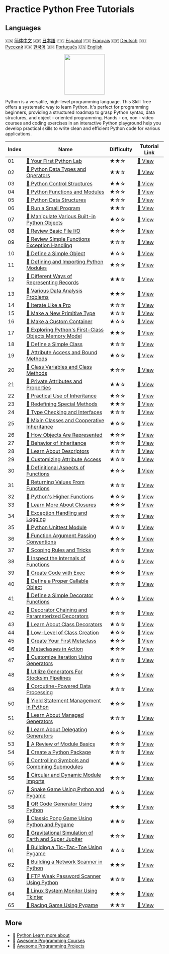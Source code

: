 # Practice Python Free Tutorials

## Languages

🇨🇳 [简体中文](README_zh.md) 🇯🇵 [日本語](README_ja.md) 🇪🇸 [Español](README_es.md) 🇫🇷 [Français](README_fr.md) 🇩🇪 [Deutsch](README_de.md) 🇷🇺 [Русский](README_ru.md) 🇰🇷 [한국어](README_ko.md) 🇧🇷 [Português](README_pt.md) 🇺🇸 [English](README.md) 

<div align="center">
<img width="128px" src="https://file.labex.io/path/E4pVLzVNCjyM.png">
</div>

Python is a versatile, high-level programming language. This Skill Tree offers a systematic way to learn Python. It's perfect for programming beginners, providing a structured roadmap to grasp Python syntax, data structures, and object - oriented programming. Hands - on, non - video courses and coding exercises in an interactive Python playground help you develop practical skills to write clean and efficient Python code for various applications.

|   Index | Name                                                                                                                                                      | Difficulty   | Tutorial Link                                                                                              |
|---------|-----------------------------------------------------------------------------------------------------------------------------------------------------------|--------------|------------------------------------------------------------------------------------------------------------|
|      01 | [📖 Your First Python Lab](https://labex.io/en/tutorials/python-your-first-python-lab-270256)                                                             | ★★☆          | [🔗 View](https://labex.io/en/tutorials/python-your-first-python-lab-270256)                               |
|      02 | [📖 Python Data Types and Operators](https://labex.io/en/tutorials/python-python-data-types-and-operators-393077)                                         | ★★☆          | [🔗 View](https://labex.io/en/tutorials/python-python-data-types-and-operators-393077)                     |
|      03 | [📖 Python Control Structures](https://labex.io/en/tutorials/python-python-control-structures-393123)                                                     | ★★☆          | [🔗 View](https://labex.io/en/tutorials/python-python-control-structures-393123)                           |
|      04 | [📖 Python Functions and Modules](https://labex.io/en/tutorials/python-python-functions-and-modules-393141)                                               | ★☆☆          | [🔗 View](https://labex.io/en/tutorials/python-python-functions-and-modules-393141)                        |
|      05 | [📖 Python Data Structures](https://labex.io/en/tutorials/python-python-data-structures-393168)                                                           | ★☆☆          | [🔗 View](https://labex.io/en/tutorials/python-python-data-structures-393168)                              |
|      06 | [📖 Run a Small Program](https://labex.io/en/tutorials/python-run-a-small-program-132390)                                                                 | ★★☆          | [🔗 View](https://labex.io/en/tutorials/python-run-a-small-program-132390)                                 |
|      07 | [📖 Manipulate Various Built-in Python Objects](https://labex.io/en/tutorials/python-manipulate-various-built-in-python-objects-132391)                   | ★☆☆          | [🔗 View](https://labex.io/en/tutorials/python-manipulate-various-built-in-python-objects-132391)          |
|      08 | [📖 Review Basic File I/O](https://labex.io/en/tutorials/python-review-basic-file-i-o-132392)                                                             | ★☆☆          | [🔗 View](https://labex.io/en/tutorials/python-review-basic-file-i-o-132392)                               |
|      09 | [📖 Review Simple Functions Exception Handling](https://labex.io/en/tutorials/python-review-simple-functions-exception-handling-132393)                   | ★☆☆          | [🔗 View](https://labex.io/en/tutorials/python-review-simple-functions-exception-handling-132393)          |
|      10 | [📖 Define a Simple Object](https://labex.io/en/tutorials/python-define-a-simple-object-132394)                                                           | ★☆☆          | [🔗 View](https://labex.io/en/tutorials/python-define-a-simple-object-132394)                              |
|      11 | [📖 Defining and Importing Python Modules](https://labex.io/en/tutorials/python-defining-and-importing-python-modules-132395)                             | ★☆☆          | [🔗 View](https://labex.io/en/tutorials/python-defining-and-importing-python-modules-132395)               |
|      12 | [📖 Different Ways of Representing Records](https://labex.io/en/tutorials/python-different-ways-of-representing-records-132428)                           | ★★☆          | [🔗 View](https://labex.io/en/tutorials/python-different-ways-of-representing-records-132428)              |
|      13 | [📖 Various Data Analysis Problems](https://labex.io/en/tutorials/python-various-data-analysis-problems-132438)                                           | ★★☆          | [🔗 View](https://labex.io/en/tutorials/python-various-data-analysis-problems-132438)                      |
|      14 | [📖 Iterate Like a Pro](https://labex.io/en/tutorials/python-iterate-like-a-pro-132442)                                                                   | ★☆☆          | [🔗 View](https://labex.io/en/tutorials/python-iterate-like-a-pro-132442)                                  |
|      15 | [📖 Make a New Primitive Type](https://labex.io/en/tutorials/python-make-a-new-primitive-type-132443)                                                     | ★☆☆          | [🔗 View](https://labex.io/en/tutorials/python-make-a-new-primitive-type-132443)                           |
|      16 | [📖 Make a Custom Container](https://labex.io/en/tutorials/python-make-a-custom-container-132444)                                                         | ★☆☆          | [🔗 View](https://labex.io/en/tutorials/python-make-a-custom-container-132444)                             |
|      17 | [📖 Exploring Python's First-Class Objects Memory Model](https://labex.io/en/tutorials/python-exploring-python-s-first-class-objects-memory-model-132489) | ★★☆          | [🔗 View](https://labex.io/en/tutorials/python-exploring-python-s-first-class-objects-memory-model-132489) |
|      18 | [📖 Define a Simple Class](https://labex.io/en/tutorials/python-define-a-simple-class-132490)                                                             | ★☆☆          | [🔗 View](https://labex.io/en/tutorials/python-define-a-simple-class-132490)                               |
|      19 | [📖 Attribute Access and Bound Methods](https://labex.io/en/tutorials/python-attribute-access-and-bound-methods-132491)                                   | ★☆☆          | [🔗 View](https://labex.io/en/tutorials/python-attribute-access-and-bound-methods-132491)                  |
|      20 | [📖 Class Variables and Class Methods](https://labex.io/en/tutorials/python-class-variables-and-class-methods-132493)                                     | ★☆☆          | [🔗 View](https://labex.io/en/tutorials/python-class-variables-and-class-methods-132493)                   |
|      21 | [📖 Private Attributes and Properties](https://labex.io/en/tutorials/python-private-attributes-and-properties-132494)                                     | ★★☆          | [🔗 View](https://labex.io/en/tutorials/python-private-attributes-and-properties-132494)                   |
|      22 | [📖 Practical Use of Inheritance](https://labex.io/en/tutorials/python-practical-use-of-inheritance-132495)                                               | ★☆☆          | [🔗 View](https://labex.io/en/tutorials/python-practical-use-of-inheritance-132495)                        |
|      23 | [📖 Redefining Special Methods](https://labex.io/en/tutorials/python-redefining-special-methods-132496)                                                   | ★★☆          | [🔗 View](https://labex.io/en/tutorials/python-redefining-special-methods-132496)                          |
|      24 | [📖 Type Checking and Interfaces](https://labex.io/en/tutorials/python-type-checking-and-interfaces-132497)                                               | ★☆☆          | [🔗 View](https://labex.io/en/tutorials/python-type-checking-and-interfaces-132497)                        |
|      25 | [📖 Mixin Classes and Cooperative Inheritance](https://labex.io/en/tutorials/python-mixin-classes-and-cooperative-inheritance-132498)                     | ★☆☆          | [🔗 View](https://labex.io/en/tutorials/python-mixin-classes-and-cooperative-inheritance-132498)           |
|      26 | [📖 How Objects Are Represented](https://labex.io/en/tutorials/python-how-objects-are-represented-132499)                                                 | ★☆☆          | [🔗 View](https://labex.io/en/tutorials/python-how-objects-are-represented-132499)                         |
|      27 | [📖 Behavior of Inheritance](https://labex.io/en/tutorials/python-behavior-of-inheritance-132500)                                                         | ★☆☆          | [🔗 View](https://labex.io/en/tutorials/python-behavior-of-inheritance-132500)                             |
|      28 | [📖 Learn About Descriptors](https://labex.io/en/tutorials/python-learn-about-descriptors-132501)                                                         | ★☆☆          | [🔗 View](https://labex.io/en/tutorials/python-learn-about-descriptors-132501)                             |
|      29 | [📖 Customizing Attribute Access](https://labex.io/en/tutorials/python-customizing-attribute-access-132502)                                               | ★☆☆          | [🔗 View](https://labex.io/en/tutorials/python-customizing-attribute-access-132502)                        |
|      30 | [📖 Definitional Aspects of Functions](https://labex.io/en/tutorials/python-definitional-aspects-of-functions-132503)                                     | ★☆☆          | [🔗 View](https://labex.io/en/tutorials/python-definitional-aspects-of-functions-132503)                   |
|      31 | [📖 Returning Values From Functions](https://labex.io/en/tutorials/python-returning-values-from-functions-132504)                                         | ★☆☆          | [🔗 View](https://labex.io/en/tutorials/python-returning-values-from-functions-132504)                     |
|      32 | [📖 Python's Higher Functions](https://labex.io/en/tutorials/python-python-s-higher-functions-132505)                                                     | ★☆☆          | [🔗 View](https://labex.io/en/tutorials/python-python-s-higher-functions-132505)                           |
|      33 | [📖 Learn More About Closures](https://labex.io/en/tutorials/python-learn-more-about-closures-132506)                                                     | ★☆☆          | [🔗 View](https://labex.io/en/tutorials/python-learn-more-about-closures-132506)                           |
|      34 | [📖 Exception Handling and Logging](https://labex.io/en/tutorials/python-exception-handling-and-logging-132507)                                           | ★☆☆          | [🔗 View](https://labex.io/en/tutorials/python-exception-handling-and-logging-132507)                      |
|      35 | [📖 Python Unittest Module](https://labex.io/en/tutorials/python-python-unittest-module-132508)                                                           | ★☆☆          | [🔗 View](https://labex.io/en/tutorials/python-python-unittest-module-132508)                              |
|      36 | [📖 Function Argument Passing Conventions](https://labex.io/en/tutorials/python-function-argument-passing-conventions-132509)                             | ★☆☆          | [🔗 View](https://labex.io/en/tutorials/python-function-argument-passing-conventions-132509)               |
|      37 | [📖 Scoping Rules and Tricks](https://labex.io/en/tutorials/python-scoping-rules-and-tricks-132510)                                                       | ★☆☆          | [🔗 View](https://labex.io/en/tutorials/python-scoping-rules-and-tricks-132510)                            |
|      38 | [📖 Inspect the Internals of Functions](https://labex.io/en/tutorials/python-inspect-the-internals-of-functions-132511)                                   | ★☆☆          | [🔗 View](https://labex.io/en/tutorials/python-inspect-the-internals-of-functions-132511)                  |
|      39 | [📖 Create Code with Exec](https://labex.io/en/tutorials/python-create-code-with-exec-132512)                                                             | ★☆☆          | [🔗 View](https://labex.io/en/tutorials/python-create-code-with-exec-132512)                               |
|      40 | [📖 Define a Proper Callable Object](https://labex.io/en/tutorials/python-define-a-proper-callable-object-132513)                                         | ★☆☆          | [🔗 View](https://labex.io/en/tutorials/python-define-a-proper-callable-object-132513)                     |
|      41 | [📖 Define a Simple Decorator Functions](https://labex.io/en/tutorials/python-define-a-simple-decorator-functions-132514)                                 | ★☆☆          | [🔗 View](https://labex.io/en/tutorials/python-define-a-simple-decorator-functions-132514)                 |
|      42 | [📖 Decorator Chaining and Parameterized Decorators](https://labex.io/en/tutorials/python-decorator-chaining-and-parameterized-decorators-132515)         | ★☆☆          | [🔗 View](https://labex.io/en/tutorials/python-decorator-chaining-and-parameterized-decorators-132515)     |
|      43 | [📖 Learn About Class Decorators](https://labex.io/en/tutorials/python-learn-about-class-decorators-132516)                                               | ★☆☆          | [🔗 View](https://labex.io/en/tutorials/python-learn-about-class-decorators-132516)                        |
|      44 | [📖 Low-Level of Class Creation](https://labex.io/en/tutorials/python-low-level-of-class-creation-132517)                                                 | ★☆☆          | [🔗 View](https://labex.io/en/tutorials/python-low-level-of-class-creation-132517)                         |
|      45 | [📖 Create Your First Metaclass](https://labex.io/en/tutorials/python-create-your-first-metaclass-132519)                                                 | ★☆☆          | [🔗 View](https://labex.io/en/tutorials/python-create-your-first-metaclass-132519)                         |
|      46 | [📖 Metaclasses in Action](https://labex.io/en/tutorials/python-metaclasses-in-action-132521)                                                             | ★☆☆          | [🔗 View](https://labex.io/en/tutorials/python-metaclasses-in-action-132521)                               |
|      47 | [📖 Customize Iteration Using Generators](https://labex.io/en/tutorials/python-customize-iteration-using-generators-132522)                               | ★☆☆          | [🔗 View](https://labex.io/en/tutorials/python-customize-iteration-using-generators-132522)                |
|      48 | [📖 Utilize Generators For Stocksim Pipelines](https://labex.io/en/tutorials/python-utilize-generators-for-stocksim-pipelines-132523)                     | ★☆☆          | [🔗 View](https://labex.io/en/tutorials/python-utilize-generators-for-stocksim-pipelines-132523)           |
|      49 | [📖 Coroutine-Powered Data Processing](https://labex.io/en/tutorials/python-coroutine-powered-data-processing-132524)                                     | ★☆☆          | [🔗 View](https://labex.io/en/tutorials/python-coroutine-powered-data-processing-132524)                   |
|      50 | [📖 Yield Statement Management in Python](https://labex.io/en/tutorials/python-yield-statement-management-in-python-132525)                               | ★☆☆          | [🔗 View](https://labex.io/en/tutorials/python-yield-statement-management-in-python-132525)                |
|      51 | [📖 Learn About Managed Generators](https://labex.io/en/tutorials/python-learn-about-managed-generators-132526)                                           | ★☆☆          | [🔗 View](https://labex.io/en/tutorials/python-learn-about-managed-generators-132526)                      |
|      52 | [📖 Learn About Delegating Generators](https://labex.io/en/tutorials/python-learn-about-delegating-generators-132527)                                     | ★☆☆          | [🔗 View](https://labex.io/en/tutorials/python-learn-about-delegating-generators-132527)                   |
|      53 | [📖 A Review of Module Basics](https://labex.io/en/tutorials/python-a-review-of-module-basics-132528)                                                     | ★☆☆          | [🔗 View](https://labex.io/en/tutorials/python-a-review-of-module-basics-132528)                           |
|      54 | [📖 Create a Python Package](https://labex.io/en/tutorials/python-create-a-python-package-132529)                                                         | ★☆☆          | [🔗 View](https://labex.io/en/tutorials/python-create-a-python-package-132529)                             |
|      55 | [📖 Controlling Symbols and Combining Submodules](https://labex.io/en/tutorials/python-controlling-symbols-and-combining-submodules-132530)               | ★★☆          | [🔗 View](https://labex.io/en/tutorials/python-controlling-symbols-and-combining-submodules-132530)        |
|      56 | [📖 Circular and Dynamic Module Imports](https://labex.io/en/tutorials/python-circular-and-dynamic-module-imports-132531)                                 | ★☆☆          | [🔗 View](https://labex.io/en/tutorials/python-circular-and-dynamic-module-imports-132531)                 |
|      57 | [📖 Snake Game Using Python and Pygame](https://labex.io/en/tutorials/python-snake-game-using-python-and-pygame-298902)                                   | ★☆☆          | [🔗 View](https://labex.io/en/tutorials/python-snake-game-using-python-and-pygame-298902)                  |
|      58 | [📖 QR Code Generator Using Python](https://labex.io/en/tutorials/python-qr-code-generator-using-python-298900)                                           | ★★☆          | [🔗 View](https://labex.io/en/tutorials/python-qr-code-generator-using-python-298900)                      |
|      59 | [📖 Classic Pong Game Using Python and Pygame](https://labex.io/en/tutorials/python-classic-pong-game-using-python-and-pygame-298856)                     | ★★☆          | [🔗 View](https://labex.io/en/tutorials/python-classic-pong-game-using-python-and-pygame-298856)           |
|      60 | [📖 Gravitational Simulation of Earth and Super Jupiter](https://labex.io/en/tutorials/python-gravitational-simulation-of-earth-and-super-jupiter-298885) | ★☆☆          | [🔗 View](https://labex.io/en/tutorials/python-gravitational-simulation-of-earth-and-super-jupiter-298885) |
|      61 | [📖 Building a Tic-Tac-Toe Using Pygame](https://labex.io/en/tutorials/python-building-a-tic-tac-toe-using-pygame-298907)                                 | ★☆☆          | [🔗 View](https://labex.io/en/tutorials/python-building-a-tic-tac-toe-using-pygame-298907)                 |
|      62 | [📖 Building a Network Scanner in Python](https://labex.io/en/tutorials/python-building-a-network-scanner-in-python-298855)                               | ★★☆          | [🔗 View](https://labex.io/en/tutorials/python-building-a-network-scanner-in-python-298855)                |
|      63 | [📖 FTP Weak Password Scanner Using Python](https://labex.io/en/tutorials/python-ftp-weak-password-scanner-using-python-298882)                           | ★☆☆          | [🔗 View](https://labex.io/en/tutorials/python-ftp-weak-password-scanner-using-python-298882)              |
|      64 | [📖 Linux System Monitor Using Tkinter](https://labex.io/en/tutorials/python-linux-system-monitor-using-tkinter-298891)                                   | ★★☆          | [🔗 View](https://labex.io/en/tutorials/python-linux-system-monitor-using-tkinter-298891)                  |
|      65 | [📖 Racing Game Using Pygame](https://labex.io/en/tutorials/python-racing-game-using-pygame-298901)                                                       | ★★☆          | [🔗 View](https://labex.io/en/tutorials/python-racing-game-using-pygame-298901)                            |

## More

- 🔗 [Python Learn more about](https://labex.io/en/skilltrees/python)
- 🔗 [Awesome Programming Courses](https://github.com/labex-labs/awesome-programming-courses)
- 🔗 [Awesome Programming Projects](https://github.com/labex-labs/awesome-programming-projects)

